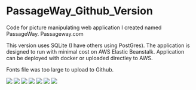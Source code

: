 # PassageWay_Github_Version

Code for picture manipulating web application I created named PassageWay.  Passageway.com

This version uses SQLite (I have others using PostGres).  The application is designed to run with minimal cost on AWS Elastic Beanstalk.  Application can be deployed with docker or uploaded directley to AWS.

Fonts file was too large to upload to Github.

![](https://github.com/TimMango/PassageWay_Github_Version/blob/main/Website_Photos/photo1.png)
![](https://github.com/TimMango/PassageWay_Github_Version/blob/main/Website_Photos/photo2.png)
![](https://github.com/TimMango/PassageWay_Github_Version/blob/main/Website_Photos/photo3.png)
![](https://github.com/TimMango/PassageWay_Github_Version/blob/main/Website_Photos/photo4.png)
![](https://github.com/TimMango/PassageWay_Github_Version/blob/main/Website_Photos/photo5.png)
![](https://github.com/TimMango/PassageWay_Github_Version/blob/main/Website_Photos/photo6.png)
![](https://github.com/TimMango/PassageWay_Github_Version/blob/main/Website_Photos/photo7.png)
